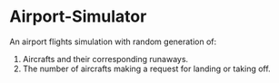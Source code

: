 # Airport-Simulator
An airport flights simulation with random generation of:
1. Aircrafts and their corresponding runaways.
2. The number of aircrafts making a request for landing or taking off.
